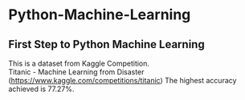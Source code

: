 # Python-Machine-Learning
## First Step to Python Machine Learning
This is a dataset from Kaggle Competition.<br>
Titanic - Machine Learning from Disaster (https://www.kaggle.com/competitions/titanic)
The highest accuracy achieved is 77.27%.
